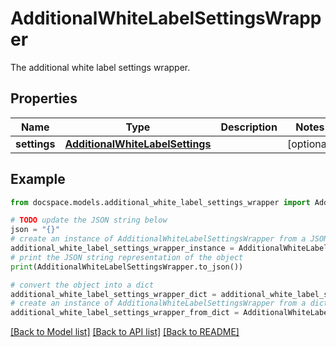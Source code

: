 # AdditionalWhiteLabelSettingsWrapper

The additional white label settings wrapper.

## Properties

Name | Type | Description | Notes
------------ | ------------- | ------------- | -------------
**settings** | [**AdditionalWhiteLabelSettings**](AdditionalWhiteLabelSettings.md) |  | [optional] 

## Example

```python
from docspace.models.additional_white_label_settings_wrapper import AdditionalWhiteLabelSettingsWrapper

# TODO update the JSON string below
json = "{}"
# create an instance of AdditionalWhiteLabelSettingsWrapper from a JSON string
additional_white_label_settings_wrapper_instance = AdditionalWhiteLabelSettingsWrapper.from_json(json)
# print the JSON string representation of the object
print(AdditionalWhiteLabelSettingsWrapper.to_json())

# convert the object into a dict
additional_white_label_settings_wrapper_dict = additional_white_label_settings_wrapper_instance.to_dict()
# create an instance of AdditionalWhiteLabelSettingsWrapper from a dict
additional_white_label_settings_wrapper_from_dict = AdditionalWhiteLabelSettingsWrapper.from_dict(additional_white_label_settings_wrapper_dict)
```
[[Back to Model list]](../README.md#documentation-for-models) [[Back to API list]](../README.md#documentation-for-api-endpoints) [[Back to README]](../README.md)


